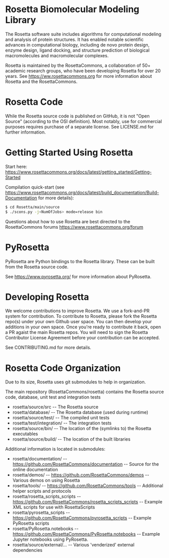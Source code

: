 Rosetta Biomolecular Modeling Library
=====================================

The Rosetta software suite includes algorithms for computational modeling and analysis of protein structures. It has enabled notable scientific advances in computational biology, including de novo protein design, enzyme design, ligand docking, and structure prediction of biological macromolecules and macromolecular complexes.

Rosetta is maintained by the RosettaCommons, a collaboration of 50+ academic research groups, who have been developing Rosetta for over 20 years. See <https://ww.rosettacommons.org> for more information about Rosetta and the RosettaCommons.

Rosetta Code
============

While the Rosetta source code is published on GitHub, it is not "Open Source" (according to the OSI definition). Most notably, use for commercial purposes requires purchase of a separate license. See LICENSE.md for further information. 

Getting Started Using Rosetta
============================

Start here: https://www.rosettacommons.org/docs/latest/getting_started/Getting-Started

Compilation quick-start (see <https://www.rosettacommons.org/docs/latest/build_documentation/Build-Documentation> for more details):

``` sh
$ cd Rosetta/main/source
$ ./scons.py -j<NumOfJobs> mode=release bin
```

Questions about how to use Rosetta are best directed to the RosettaCommons forums <https://www.rosettacommons.org/forum>

PyRosetta
=========

PyRosetta are Python bindings to the Rosetta library. These can be built from the Rosetta source code. 

See <https://www.pyrosetta.org/> for more information about PyRosetta.

Developing Rosetta
==================

We welcome contributions to improve Rosetta. We use a fork-and-PR system for contribution. 
To contribute to Rosetta, please fork the Rosetta repo(s) under your own Github user space. 
You can then develop your additions in your own space. Once you're ready to contribute it back, open a PR agaist the main Rosetta repos.
You will need to sign the Rosetta Contributor License Agreement before your contribution can be accepted.

See CONTRIBUTING.md for more details.

Rosetta Code Organization
=========================

Due to its size, Rosetta uses git submodules to help in organization.

The main repository (RosettaCommons/rosetta) contains the Rosetta source code, database, unit test and integration tests
* rosetta/source/src -- The Rosetta source
* rosetta/database/ -- The Rosetta database (used during runtime)
* rosetta/source/test/ -- The compiled unit tests
* rosetta/test/integration/ -- The integration tests
* rosetta/source/bin/ -- The location of the (symlinks to) the Rosetta executables
* rosetta/source/build/ -- The location of the built libraries

Additional information is located in submodules:
* rosetta/documentation/ -- https://github.com/RosettaCommons/documentation -- Source for the online documentation
* rosetta/demos/ -- https://github.com/RosettaCommons/demos -- Various demos on using Rosetta
* rosetta/tools/ -- https://github.com/RosettaCommons/tools -- Additional helper scripts and protocols
* rosetta/rosetta_scripts_scripts -- https://github.com/RosettaCommons/rosetta_scripts_scripts -- Example XML scripts for use with RosettaScripts
* rosetta/pyrosetta_scripts -- https://github.com/RosettaCommons/pyrosetta_scripts -- Example PyRosetta scripts
* rosetta/PyRosetta.notebooks -- https://github.com/RosettaCommons/PyRosetta.notebooks -- Example Jupyter notebooks using PyRosetta.
* rosetta/source/external/... -- Various 'venderized' external dependencies
